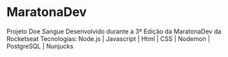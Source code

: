# MaratonaDev

Projeto Doe Sangue Desenvolvido durante a 3ª Edição da MaratonaDev da Rocketseat
Tecnologias: Node.js | Javascript | Html | CSS | Nodemon | PostgreSQL | Nunjucks
